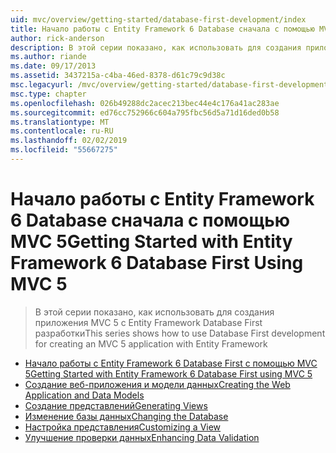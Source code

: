 ```yaml
---
uid: mvc/overview/getting-started/database-first-development/index
title: Начало работы с Entity Framework 6 Database сначала с помощью MVC 5 | Документация Майкрософт
author: rick-anderson
description: В этой серии показано, как использовать для создания приложения MVC 5 с Entity Framework Database First разработки
ms.author: riande
ms.date: 09/17/2013
ms.assetid: 3437215a-c4ba-46ed-8378-d61c79c9d38c
msc.legacyurl: /mvc/overview/getting-started/database-first-development
msc.type: chapter
ms.openlocfilehash: 026b49288dc2acec213bec44e4c176a41ac283ae
ms.sourcegitcommit: ed76cc752966c604a795fbc56d5a71d16ded0b58
ms.translationtype: MT
ms.contentlocale: ru-RU
ms.lasthandoff: 02/02/2019
ms.locfileid: "55667275"
---
```

<a name="getting-started-with-entity-framework-6-database-first-using-mvc-5"></a><span data-ttu-id="aa3e0-103">Начало работы с Entity Framework 6 Database сначала с помощью MVC 5</span><span class="sxs-lookup"><span data-stu-id="aa3e0-103">Getting Started with Entity Framework 6 Database First Using MVC 5</span></span>
====================
> <span data-ttu-id="aa3e0-104">В этой серии показано, как использовать для создания приложения MVC 5 с Entity Framework Database First разработки</span><span class="sxs-lookup"><span data-stu-id="aa3e0-104">This series shows how to use Database First development for creating an MVC 5 application with Entity Framework</span></span>


- [<span data-ttu-id="aa3e0-105">Начало работы с Entity Framework 6 Database First с помощью MVC 5</span><span class="sxs-lookup"><span data-stu-id="aa3e0-105">Getting Started with Entity Framework 6 Database First using MVC 5</span></span>](setting-up-database.md)
- [<span data-ttu-id="aa3e0-106">Создание веб-приложения и модели данных</span><span class="sxs-lookup"><span data-stu-id="aa3e0-106">Creating the Web Application and Data Models</span></span>](creating-the-web-application.md)
- [<span data-ttu-id="aa3e0-107">Создание представлений</span><span class="sxs-lookup"><span data-stu-id="aa3e0-107">Generating Views</span></span>](generating-views.md)
- [<span data-ttu-id="aa3e0-108">Изменение базы данных</span><span class="sxs-lookup"><span data-stu-id="aa3e0-108">Changing the Database</span></span>](changing-the-database.md)
- [<span data-ttu-id="aa3e0-109">Настройка представления</span><span class="sxs-lookup"><span data-stu-id="aa3e0-109">Customizing a View</span></span>](customizing-a-view.md)
- [<span data-ttu-id="aa3e0-110">Улучшение проверки данных</span><span class="sxs-lookup"><span data-stu-id="aa3e0-110">Enhancing Data Validation</span></span>](enhancing-data-validation.md)
